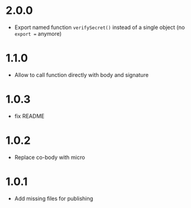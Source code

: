 # 2.0.0

- Export named function `verifySecret()` instead of a single object (no `export =` anymore)

# 1.1.0

- Allow to call function directly with body and signature

# 1.0.3

- fix README

# 1.0.2

- Replace co-body with micro

# 1.0.1

- Add missing files for publishing
